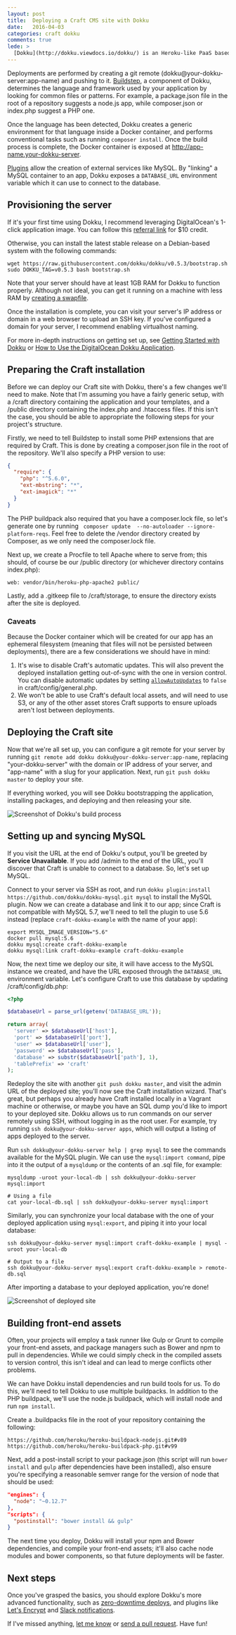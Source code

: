 ```yaml
---
layout: post
title:  Deploying a Craft CMS site with Dokku
date:   2016-04-03
categories: craft dokku
comments: true
lede: >
  [Dokku](http://dokku.viewdocs.io/dokku/) is an Heroku-like PaaS based on Docker. You can use it to quickly and simply deploy apps to your own VPS, making it far more economical than Heroku, with little added overhead. This post explains how to deploy [Craft CMS](http://buildwithcraft.com) using Dokku.
---
```


Deployments are performed by creating a git remote (dokku@your-dokku-server:app-name) and pushing to it. [Buildstep](https://github.com/progrium/buildstep), a component of Dokku, determines the language and framework used by your application by looking for common files or patterns. For example, a package.json file in the root of a repository suggests a node.js app, while composer.json or index.php suggest a PHP one.

Once the language has been detected, Dokku creates a generic environment for that language inside a Docker container, and performs conventional tasks such as running `composer install`. Once the build process is complete, the Docker container is exposed at http://app-name.your-dokku-server.

[Plugins](http://dokku.viewdocs.io/dokku/plugins/) allow the creation of external services like MySQL. By "linking" a MySQL container to an app, Dokku exposes a `DATABASE_URL` environment variable which it can use to connect to the database.

## Provisioning the server

If it's your first time using Dokku, I recommend leveraging DigitalOcean's 1-click application image. You can follow this [referral link](https://m.do.co/c/0f2de4005c74) for $10 credit.

Otherwise, you can install the latest stable release on a Debian-based system with the following commands:

```shell
wget https://raw.githubusercontent.com/dokku/dokku/v0.5.3/bootstrap.sh
sudo DOKKU_TAG=v0.5.3 bash bootstrap.sh
```

Note that your server should have at least 1GB RAM for Dokku to function properly. Although not ideal, you can get it running on a machine with less RAM by [creating a swapfile](http://dokku.viewdocs.io/dokku/advanced-installation/#vms-with-less-than-1gb-of-memory).

Once the installation is complete, you can visit your server's IP address or domain in a web browser to upload an SSH key. If you've configured a domain for your server, I recommend enabling virtualhost naming.

For more in-depth instructions on getting set up, see [Getting Started with Dokku](http://dokku.viewdocs.io/dokku/installation/) or [How to Use the DigitalOcean Dokku Application](https://www.digitalocean.com/community/tutorials/how-to-use-the-digitalocean-dokku-application).

## Preparing the Craft installation

Before we can deploy our Craft site with Dokku, there's a few changes we'll need to make. Note that I'm assuming you have a fairly generic setup, with a /craft directory containing the application and your templates, and a /public directory containing the index.php and .htaccess files. If this isn't the case, you should be able to appropriate the following steps for your project's structure.

Firstly, we need to tell Buildstep to install some PHP extensions that are required by Craft. This is done by creating a composer.json file in the root of the repository. We'll also specify a PHP version to use:

```json
{
  "require": {
    "php": "^5.6.0",
    "ext-mbstring": "*",
    "ext-imagick": "*"
  }
}
```

The PHP buildpack also required that you have a composer.lock file, so let's generate one by running ` composer update  --no-autoloader --ignore-platform-reqs`. Feel free to delete the /vendor directory created by Composer, as we only need the composer.lock file.

Next up, we create a Procfile to tell Apache where to serve from; this should, of course be our /public directory (or whichever directory contains index.php):

```
web: vendor/bin/heroku-php-apache2 public/
```

Lastly, add a .gitkeep file to /craft/storage, to ensure the directory exists after the site is deployed.

### Caveats

Because the Docker container which will be created for our app has an ephemeral filesystem (meaning that files will not be persisted between deployments), there are a few considerations we should have in mind:

1. It's wise to disable Craft's automatic updates. This will also prevent the deployed installation getting out-of-sync with the one in version control. You can disable automatic updates by setting [`allowAutoUpdates`](https://craftcms.com/docs/config-settings#allowAutoUpdates) to `false` in craft/config/general.php.
2. We won't be able to use Craft's default local assets, and will need to use S3, or any of the other asset stores Craft supports to ensure uploads aren't lost between deployments.

## Deploying the Craft site

Now that we're all set up, you can configure a git remote for your server by running `git remote add dokku dokku@your-dokku-server:app-name`, replacing "your-dokku-server" with the domain or IP address of your server, and "app-name" with a slug for your application. Next, run `git push dokku master` to deploy your site.

If everything worked, you will see Dokku bootstrapping the application, installing packages, and deploying and then releasing your site.

![Screenshot of Dokku's build process](/assets/dokku-build.png)

## Setting up and syncing MySQL

If you visit the URL at the end of Dokku's output, you'll be greeted by **Service Unavailable**. If you add /admin to the end of the URL, you'll discover that Craft is unable to connect to a database. So, let's set up MySQL.

Connect to your server via SSH as root, and run `dokku plugin:install https://github.com/dokku/dokku-mysql.git mysql` to install the MySQL plugin. Now we can create a database and link it to our app; since Craft is not compatible with MySQL 5.7, we'll need to tell the plugin to use 5.6 instead (replace `craft-dokku-example` with the name of your app):

```shell
export MYSQL_IMAGE_VERSION="5.6"
docker pull mysql:5.6
dokku mysql:create craft-dokku-example
dokku mysql:link craft-dokku-example craft-dokku-example
```

Now, the next time we deploy our site, it will have access to the MySQL instance we created, and have the URL exposed through the `DATABASE_URL` environment variable. Let's configure Craft to use this database by updating /craft/config/db.php:

```php
<?php

$databaseUrl = parse_url(getenv('DATABASE_URL'));

return array(
  'server' => $databaseUrl['host'],
  'port' => $databaseUrl['port'],
  'user' => $databaseUrl['user'],
  'password' => $databaseUrl['pass'],
  'database' => substr($databaseUrl['path'], 1),
  'tablePrefix' => 'craft'
);
```

Redeploy the site with another `git push dokku master`, and visit the admin URL of the deployed site; you'll now see the Craft installation wizard. That's great, but perhaps you already have Craft installed locally in a Vagrant machine or otherwise, or maybe you have an SQL dump you'd like to import to your deployed site. Dokku allows us to run commands on our server remotely using SSH, without logging in as the root user. For example, try running `ssh dokku@your-dokku-server apps`, which will output a listing of apps deployed to the server.

Run `ssh dokku@your-dokku-server help | grep mysql` to see the commands available for the MySQL plugin. We can use the `mysql:import command`, pipe into it the output of a `mysqldump` or the contents of an .sql file, for example:

```shell
mysqldump -uroot your-local-db | ssh dokku@your-dokku-server mysql:import

# Using a file
cat your-local-db.sql | ssh dokku@your-dokku-server mysql:import
```

Similarly, you can synchronize your local database with the one of your deployed application using `mysql:export`, and piping it into your local database:

```shell
ssh dokku@your-dokku-server mysql:import craft-dokku-example | mysql -uroot your-local-db

# Output to a file
ssh dokku@your-dokku-server mysql:export craft-dokku-example > remote-db.sql
```

After importing a database to your deployed application, you're done!

![Screenshot of deployed site](/assets/deployed-site.png)

## Building front-end assets

Often, your projects will employ a task runner like Gulp or Grunt to compile your front-end assets, and package managers such as Bower and npm to pull in dependencies. While we could simply check in the compiled assets to version control, this isn't ideal and can lead to merge conflicts other problems.

We can have Dokku install dependencies and run build tools for us. To do this, we'll need to tell Dokku to use multiple buildpacks. In addition to the PHP buildpack, we'll use the node.js buildpack, which will install node and run `npm install`.

Create a .buildpacks file in the root of your repository containing the following:

```
https://github.com/heroku/heroku-buildpack-nodejs.git#v89
https://github.com/heroku/heroku-buildpack-php.git#v99
```

Next, add a post-install script to your package.json (this script will run `bower install` and `gulp` after dependencies have been installed), also ensure you're specifying a reasonable semver range for the version of node that should be used:

```json
"engines": {
  "node": "~0.12.7"
},
"scripts": {
  "postinstall": "bower install && gulp"
}
```

The next time you deploy, Dokku will install your npm and Bower dependencies, and compile your front-end assets; it'll also cache node modules and bower components, so that future deployments will be faster.

## Next steps

Once you've grasped the basics, you should explore Dokku's more advanced functionality, such as [zero-downtime deploys](http://dokku.viewdocs.io/dokku/checks-examples/), and plugins like [Let's Encrypt](https://github.com/dokku/dokku-letsencrypt) and [Slack notifications](https://github.com/ribot/dokku-slack).

If I've missed anything, [let me know](mailto:{{site.email}}) or [send a pull request](https://github.com/angusfretwell/angusfretwell.github.io/fork). Have fun!
